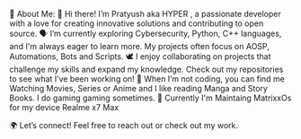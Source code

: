 💫 About Me:
👋 Hi there! I’m Pratyush aka HYPER , a passionate developer with a love for creating innovative solutions and contributing to open source.
🗣️ I’m currently exploring Cybersecurity, Python, C++ languages, and I'm always eager to learn more. My projects often focus on AOSP, Automations, Bots and Scripts.
🕊️ I enjoy collaborating on projects that challenge my skills and expand my knowledge. Check out my repositories to see what I’ve been working on!
👾 When I’m not coding, you can find me Watching Movies, Series or Anime and I like reading Manga and Story Books. I do gaming gaming sometimes.
🦈 Currently I'm Maintaing MatrixxOs for my device Realme x7 Max


🌍 Let’s connect! Feel free to reach out or check out my work.
